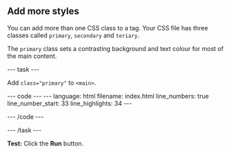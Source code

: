 <h2 class="c-project-heading--task">Add more styles</h2>

You can add more than one CSS class to a tag. Your CSS file has three classes called `primary`, `secondary` and `teriary`.

The `primary` class sets a contrasting background and text colour for most of the main content. 

--- task ---

Add `class="primary"` to `<main>`.

<div class="c-project-code">
--- code ---
---
language: html
filename: index.html
line_numbers: true
line_number_start: 33
line_highlights: 34
---
    <!-- The main content for the web page goes between the main tags -->
    <main class="primary">

--- /code ---
</div>

--- /task ---

**Test:** Click the **Run** button. 